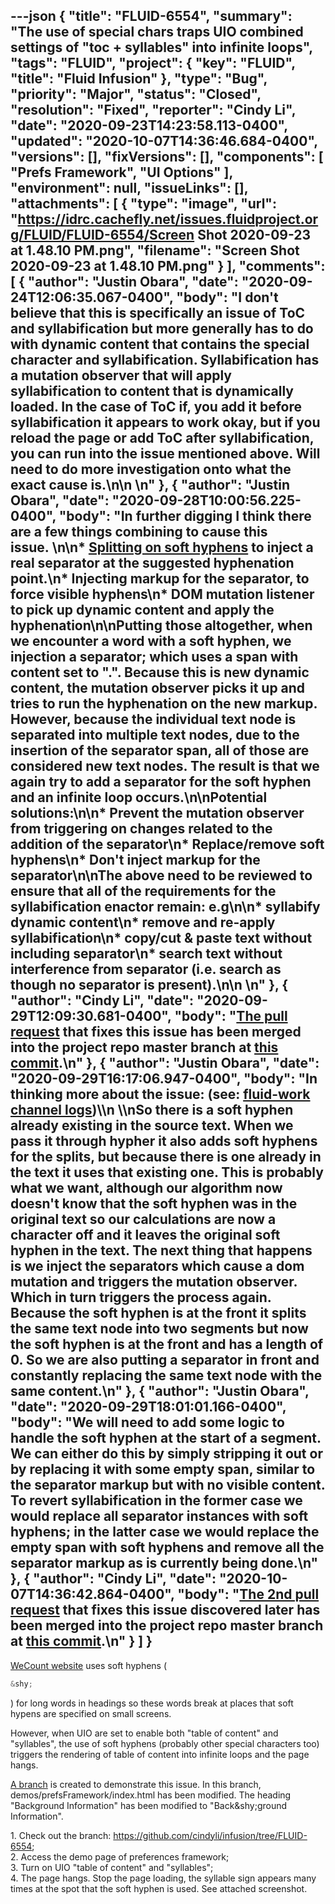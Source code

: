 ---json
{
  "title": "FLUID-6554",
  "summary": "The use of special chars traps UIO combined settings of \"toc + syllables\" into infinite loops",
  "tags": "FLUID",
  "project": {
    "key": "FLUID",
    "title": "Fluid Infusion"
  },
  "type": "Bug",
  "priority": "Major",
  "status": "Closed",
  "resolution": "Fixed",
  "reporter": "Cindy Li",
  "date": "2020-09-23T14:23:58.113-0400",
  "updated": "2020-10-07T14:36:46.684-0400",
  "versions": [],
  "fixVersions": [],
  "components": [
    "Prefs Framework",
    "UI Options"
  ],
  "environment": null,
  "issueLinks": [],
  "attachments": [
    {
      "type": "image",
      "url": "https://idrc.cachefly.net/issues.fluidproject.org/FLUID/FLUID-6554/Screen Shot 2020-09-23 at 1.48.10 PM.png",
      "filename": "Screen Shot 2020-09-23 at 1.48.10 PM.png"
    }
  ],
  "comments": [
    {
      "author": "Justin Obara",
      "date": "2020-09-24T12:06:35.067-0400",
      "body": "I don't believe that this is specifically an issue of ToC and syllabification but more generally has to do with dynamic content that contains the special character and syllabification. Syllabification has a mutation observer that will apply syllabification to content that is dynamically loaded. In the case of ToC if, you add it before syllabification it appears to work okay, but if you reload the page or add ToC after syllabification, you can run into the issue mentioned above. Will need to do more investigation onto what the exact cause is.\n\n \n"
    },
    {
      "author": "Justin Obara",
      "date": "2020-09-28T10:00:56.225-0400",
      "body": "In further digging I think there are a few things combining to cause this issue. \n\n* [Splitting on soft hyphens](https://github.com/fluid-project/infusion/blob/4e0124e9af46da914f1365d2aed117b749195cde/src/framework/preferences/js/SyllabificationEnactor.js#L360-L361) to inject a real separator at the suggested hyphenation point.\n* Injecting markup for the separator, to force visible hyphens\n* DOM mutation listener to pick up dynamic content and apply the hyphenation\n\nPutting those altogether, when we encounter a word with a soft hyphen, we injection a separator; which uses a span with content set to \".\". Because this is new dynamic content, the mutation observer picks it up and tries to run the hyphenation on the new markup. However, because the individual text node is separated into multiple text nodes, due to the insertion of the separator span, all of those are considered new text nodes. The result is that we again try to add a separator for the soft hyphen and an infinite loop occurs.\n\nPotential solutions:\n\n* Prevent the mutation observer from triggering on changes related to the addition of the separator\n* Replace/remove soft hyphens\n* Don't inject markup for the separator\n\nThe above need to be reviewed to ensure that all of the requirements for the syllabification enactor remain: e.g\n\n* syllabify dynamic content\n* remove and re-apply syllabification\n* copy/cut & paste text without including separator\n* search text without interference from separator (i.e. search as though no separator is present).\n\n \n"
    },
    {
      "author": "Cindy Li",
      "date": "2020-09-29T12:09:30.681-0400",
      "body": "[The pull request](https://github.com/fluid-project/infusion/pull/1009) that fixes this issue has been merged into the project repo master branch at [this commit](https://github.com/fluid-project/infusion/commit/cb1c25bc880e37d5fbc4ceecbc31bc2ad5610e99).\n"
    },
    {
      "author": "Justin Obara",
      "date": "2020-09-29T16:17:06.947-0400",
      "body": "In thinking more about the issue: (see: [fluid-work channel logs](http://irc-logs.fluidproject.org/%23fluid-work/%23fluid-work.2020-09-29.log))\\\n \\\nSo there is a soft hyphen already existing in the source text. When we pass it through hypher it also adds soft hyphens for the splits, but because there is one already in the text it uses that existing one. This is probably what we want, although our algorithm now doesn't know that the soft hyphen was in the original text so our calculations are now a character off and it leaves the original soft hyphen in the text. The next thing that happens is we inject the separators which cause a dom mutation and triggers the mutation observer. Which in turn triggers the process again. Because the soft hyphen is at the front it splits the same text node into two segments but now the soft hyphen is at the front and has a length of 0. So we are also putting a separator in front and constantly replacing the same text node with the same content.\n"
    },
    {
      "author": "Justin Obara",
      "date": "2020-09-29T18:01:01.166-0400",
      "body": "We will need to add some logic to handle the soft hyphen at the start of a segment. We can either do this by simply stripping it out or by replacing it with some empty span, similar to the separator markup but with no visible content. To revert syllabification in the former case we would replace all separator instances with soft hyphens; in the latter case we would replace the empty span with soft hyphens and remove all the separator markup as is currently being done.\n"
    },
    {
      "author": "Cindy Li",
      "date": "2020-10-07T14:36:42.864-0400",
      "body": "[The 2nd pull request](https://github.com/fluid-project/infusion/pull/1010) that fixes this issue discovered later has been merged into the project repo master branch at [this commit](https://github.com/fluid-project/infusion/commit/d1a0055d4ba2647162a48ef1692c468ab37681fe).\n"
    }
  ]
}
---
[WeCount website](https://wecount.inclusivedesign.ca/) uses soft hyphens (

```java
&shy;
```

) for long words in headings so these words break at places that soft hypens are specified on small screens.

However, when UIO are set to enable both "table of content" and "syllables", the use of soft hyphens (probably other special characters too) triggers the rendering of table of content into infinite loops and the page hangs.

[A branch](https://github.com/cindyli/infusion/tree/FLUID-6554) is created to demonstrate this issue. In this branch, demos/prefsFramework/index.html has been modified. The heading "Background Information" has been modified to "Back\&shy;ground Information".

1\. Check out the branch: <https://github.com/cindyli/infusion/tree/FLUID-6554>;\
2\. Access the demo page of preferences framework;\
3\. Turn on UIO "table of content" and "syllables";\
4\. The page hangs. Stop the page loading, the syllable sign appears many times at the spot that the soft hyphen is used. See attached screenshot.

        